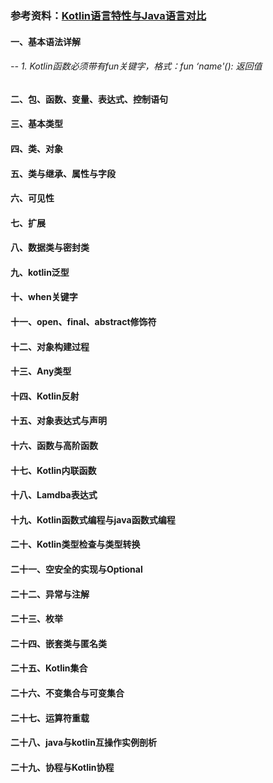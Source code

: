 ### 参考资料：[Kotlin语言特性与Java语言对比](https://www.bilibili.com/video/BV1rE411k7Xe?p=1) 

#### 一、基本语法详解

######  -- 1. Kotlin函数必须带有fun关键字，格式：fun ‘name'(): 返回值


#### 二、包、函数、变量、表达式、控制语句

#### 三、基本类型

#### 四、类、对象

#### 五、类与继承、属性与字段

#### 六、可见性

#### 七、扩展

#### 八、数据类与密封类

#### 九、kotlin泛型

#### 十、when关键字

#### 十一、open、final、abstract修饰符

#### 十二、对象构建过程

#### 十三、Any类型

#### 十四、Kotlin反射

#### 十五、对象表达式与声明

#### 十六、函数与高阶函数

#### 十七、Kotlin内联函数

#### 十八、Lamdba表达式

#### 十九、Kotlin函数式编程与java函数式编程

#### 二十、Kotlin类型检查与类型转换

#### 二十一、空安全的实现与Optional

#### 二十二、异常与注解

#### 二十三、枚举

#### 二十四、嵌套类与匿名类

#### 二十五、Kotlin集合

#### 二十六、不变集合与可变集合

#### 二十七、运算符重载

#### 二十八、java与kotlin互操作实例剖析

#### 二十九、协程与Kotlin协程


